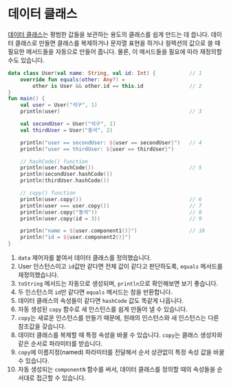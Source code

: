 # 데이터 클래스

[데이터 클래스](https://kotlinlang.org/docs/reference/data-classes.html)는 평범한 값들을 보관하는 용도의 클래스를 쉽게 만드는 데 씁니다. 데이터 클래스로 만들면 클래스를 복제하거나 문자열 표현을 하거나 컬렉션의 값으로 쓸 때 필요한 메서드들을 자동으로 만들어 줍니다. 물론, 이 메서드들을 필요에 따라 재정의할 수도 있습니다.

```kotlin
data class User(val name: String, val id: Int) {           // 1
    override fun equals(other: Any?) =
        other is User && other.id == this.id               // 2
}
fun main() {
    val user = User("석구", 1)
    println(user)                                          // 3

    val secondUser = User("석구", 1)
    val thirdUser = User("동석", 2)

    println("user == secondUser: ${user == secondUser}")   // 4
    println("user == thirdUser: ${user == thirdUser}")

    // hashCode() function
    println(user.hashCode())                               // 5
    println(secondUser.hashCode())
    println(thirdUser.hashCode())

    // copy() function
    println(user.copy())                                   // 6
    println(user === user.copy())                          // 7
    println(user.copy("동석"))                              // 8
    println(user.copy(id = 3))                             // 9

    println("name = ${user.component1()}")                 // 10
    println("id = ${user.component2()}")
}
```

1. `data` 제어자를 붙여서 데이터 클래스를 정의했습니다.
2. User 인스턴스이고 `id`값만 같다면 전체 값이 같다고 판단하도록, `equals` 메서드를 재정의했습니다.
3. `toString` 메서드는 자동으로 생성되며, `println`으로 확인해보면 보기 좋습니다.
4. 두 인스턴스의 `id`만 같다면 `equals` 메서드는 참을 반환합니다.
5. 데이터 클래스의 속성들이 같다면 `hashCode` 값도 똑같게 나옵니다.
6. 자동 생성된 `copy` 함수로 새 인스턴스를 쉽게 만들어 낼 수 있습니다.
7. `copy`는 새로운 인스턴스를 만들기 때문에, 원래의 인스턴스와 새 인스턴스는 다른 참조값을 갖습니다.
8. 데이터 클래스를 복제할 때 특정 속성을 바꿀 수 있습니다. `copy`는 클래스 생성자와 같은 순서로 파라미터를 받습니다.
9. `copy`에 이름지정(named) 파라미터를 전달해서 순서 상관없이 특정 속성 값을 바꿀 수 있습니다.
10. 자동 생성되는 `componentN` 함수를 써서, 데이터 클래스를 정의할 때의 속성들을 순서대로 접근할 수 있습니다.

